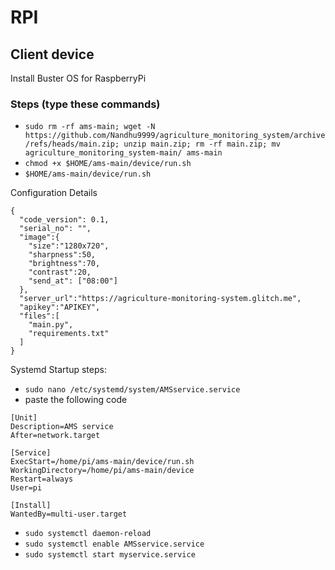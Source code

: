# RPI
## Client device

Install Buster OS for RaspberryPi

### Steps (type these commands)
  - `sudo rm -rf ams-main; wget -N https://github.com/Nandhu9999/agriculture_monitoring_system/archive/refs/heads/main.zip; unzip main.zip; rm -rf main.zip; mv agriculture_monitoring_system-main/ ams-main`
  - `chmod +x $HOME/ams-main/device/run.sh`
  - `$HOME/ams-main/device/run.sh`
  
Configuration Details
```
{
  "code_version": 0.1,
  "serial_no": "",
  "image":{
    "size":"1280x720",
    "sharpness":50,
    "brightness":70,
    "contrast":20,
    "send_at": ["08:00"]
  },
  "server_url":"https://agriculture-monitoring-system.glitch.me",
  "apikey":"APIKEY",
  "files":[
    "main.py",
    "requirements.txt"
  ]
}

```

Systemd Startup steps:
  - `sudo nano /etc/systemd/system/AMSservice.service`
  - paste the following code
```
[Unit]
Description=AMS service
After=network.target

[Service]
ExecStart=/home/pi/ams-main/device/run.sh
WorkingDirectory=/home/pi/ams-main/device
Restart=always
User=pi

[Install]
WantedBy=multi-user.target
```
  - `sudo systemctl daemon-reload`
  - `sudo systemctl enable AMSservice.service`
  - `sudo systemctl start myservice.service`
